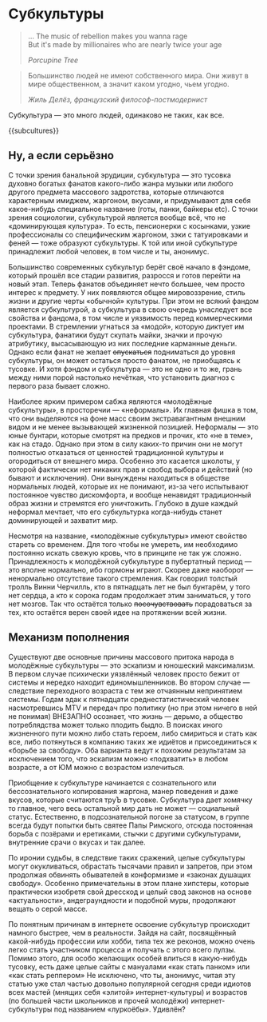 # Субкультуры


> … The music of rebellion makes you wanna rage  
> But it's made by millionaires who are nearly twice your age
>
> _Porcupine Tree_

> Большинство людей не имеют собственного мира. Они живут в мире общественном, 
> а значит каком угодно, чьем угодно.
>
> _Жиль Делёз, французский философ-постмодернист_

Субкультура — это много людей, одинаково не таких, как все.

{{subcultures}}

## Ну, а если серьёзно

С точки зрения банальной эрудиции, субкультура — это тусовка духовно богатых 
фанатов какого-либо жанра музыки или любого другого предмета массового 
задротства, которые отличаются характерным имиджем, жаргоном, вкусами, и 
придумывают для себя какое-нибудь специальное название (готы, панки, байкеры 
etc). С точки зрения социологии, субкультурой является вообще всё, что не 
«доминирующая культура». То есть, пенсионерки с косынками, узкие профессионалы 
со специфическим жаргоном, зэки с татуировками и феней — тоже образуют 
субкультуры. К той или иной субкультуре принадлежит любой человек, в том числе 
и ты, анонимус.

Большинство современных субкультур берёт своё начало в фэндоме, который прошёл 
все стадии развития, разросся и готов перейти на новый этап. Теперь фанатов 
объединяет нечто большее, чем просто интерес к предмету. У них появляются 
общее мировоззрение, стиль жизни и другие черты «обычной» культуры. При этом 
не всякий фандом является субкультурой, а субкультура в свою очередь 
унаследует все свойства и фандома, в том числе и уязвимость перед 
коммерческими проектами. В стремлении угнаться за «модой», которую диктует им 
субкультура, фанатики будут скупать майки, значки и прочую атрибутику, 
высасывающую из них последние карманные деньги. Однако если фанат не желает 
~~опускаться~~ подниматься до уровня субкультуры, он может остаться просто 
фанатом, не приобщаясь к тусовке. И хотя фэндом и субкультура — это не одно и 
то же, грань между ними порой настолько нечёткая, что установить диагноз с 
первого раза бывает сложно.

Наиболее ярким примером сабжа являются «молодёжные субкультуры», в просторечии 
— «неформалы». Их главная фишка в том, что они выделяются на фоне масс своим 
экстравагантным внешним видом и не менее вызывающей жизненной позицией. 
Неформалы — это юные бунтари, которые смотрят на предков и прочих, кто «не в 
теме», как на стадо. Однако при этом в силу каких-то причин они не могут 
полностью отказаться от ценностей традиционной культуры и огородиться от 
внешнего мира. Особенно это касается школоты, у которой фактически нет никаких 
прав и свобод выбора и действий (но бывают и исключения). Они вынуждены 
находиться в обществе нормальных людей, которые их не понимают, из-за чего 
испытывают постоянное чувство дискомфорта, и вообще ненавидят традиционный 
образ жизни и стремятся его уничтожить. Глубоко в душе каждый неформал 
мечтает, что его субкультурка когда-нибудь станет доминирующей и захватит мир.

Несмотря на название, «молодёжные субкультуры» имеют свойство стареть со 
временем. Для того чтобы не умереть, им необходимо постоянно искать свежую 
кровь, что в принципе не так уж сложно. Принадлежность к молодёжной 
субкультуре в пубертатный период — это вполне нормально, ибо гормоны играют. 
Скорее даже наоборот — ненормально отсутствие такого стремления. Как говорил 
толстый тролль Винни Черчилль, кто в пятнадцать лет не был бунтарём, у того 
нет сердца, а кто к сорока годам продолжает этим заниматься, у того нет 
мозгов. Так что остаётся только ~~посочувствовать~~ порадоваться за тех, кто 
остаётся верен своей идее на протяжении всей жизни.

## Механизм пополнения

Существуют две основные причины массового притока народа в молодёжные 
субкультуры — это эскапизм и юношеский максимализм. В первом случае психически 
уязвлённый человек просто бежит от системы и нередко находит единомышленников. 
Во втором случае — следствие переходного возраста с тем же отчаянным 
непринятием системы. Годам эдак к пятнадцати среднестатистический человек 
насмотревшись MTV и передач про политику (но при этом ничего в ней не понимая) 
ВНЕЗАПНО осознает, что жизнь — дерьмо, а общество потреблядства может только 
плодить быдло. В поисках иного жизненного пути можно либо стать героем, либо 
смириться и стать как все, либо потянуться в компанию таких же идиётов и 
присоединиться к «борьбе за свободу». Оба варианта ведут к похожим результатам 
за исключением того, что эскапизм можно «подхватить» в любом возрасте, а от ЮМ 
можно с возрастом излечиться.

Приобщение к субкультуре начинается с сознательного или бессознательного 
копирования жаргона, манер поведения и даже вкусов, которые считаются труЪ в 
тусовке. Субкультура дает хомячку то главное, чего весь остальной мир дать не 
может — социальный статус. Естественно, в подсознательной погоне за статусом, 
в группе всегда будут попытки быть святее Папы Римского, отсюда постоянная 
борьба с позёрами и еретиками, стычки с другими субкультурами, внутренние 
срачи о вкусах и так далее.


По иронии судьбы, в следствие таких сражений, целые субкультуры могут 
окукливаться, обрастать тысячами правил и запретов, при этом продолжая 
обвинять обывателей в конформизме и «законах душащих свободу». Особенно 
примечательны в этом плане хипстеры, которые практически изобретя свой 
дресскод и целый свод законов на основе «актуальности», андеграундности и 
подобной муры, продолжают вещать о серой массе.

По понятным причинам в интернете освоение субкультур происходит намного 
быстрее, чем в реальности. Зайдя на сайт, посвящённый какой-нибудь профессии 
или хобби, типа тех же реконов, можно очень легко стать участником процесса и 
получать с этого всего лулзы. Помимо этого, для особо желающих особей влиться 
в какую-нибудь тусовку, есть даже целые сайты с мануалами «как стать панком» 
или «как стать реппером» Не исключено, что ты, анонимус, читая эту статью уже 
стал частью довольно популярной сегодня среди идиотов всех мастей (мнящих себя 
«элитой» интернет-культуры) и возрастов (по большей части школьников и прочей 
молодёжи) интернет-субкультуры под названием «луркоёбы». Удивлён?
